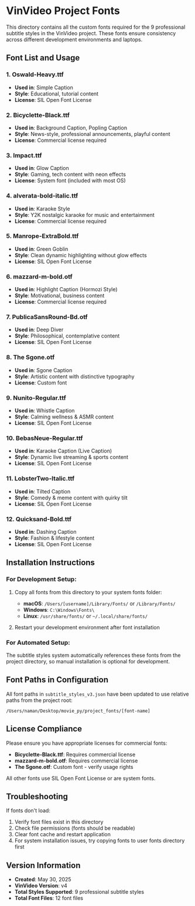 # VinVideo Project Fonts

This directory contains all the custom fonts required for the 9 professional subtitle styles in the VinVideo project. These fonts ensure consistency across different development environments and laptops.

## Font List and Usage

### 1. **Oswald-Heavy.ttf**
- **Used in**: Simple Caption
- **Style**: Educational, tutorial content
- **License**: SIL Open Font License

### 2. **Bicyclette-Black.ttf**
- **Used in**: Background Caption, Popling Caption
- **Style**: News-style, professional announcements, playful content
- **License**: Commercial license required

### 3. **Impact.ttf**
- **Used in**: Glow Caption
- **Style**: Gaming, tech content with neon effects
- **License**: System font (included with most OS)

### 4. **alverata-bold-italic.ttf**
- **Used in**: Karaoke Style
- **Style**: Y2K nostalgic karaoke for music and entertainment
- **License**: Commercial license required

### 5. **Manrope-ExtraBold.ttf**
- **Used in**: Green Goblin
- **Style**: Clean dynamic highlighting without glow effects
- **License**: SIL Open Font License

### 6. **mazzard-m-bold.otf**
- **Used in**: Highlight Caption (Hormozi Style)
- **Style**: Motivational, business content
- **License**: Commercial license required

### 7. **PublicaSansRound-Bd.otf**
- **Used in**: Deep Diver
- **Style**: Philosophical, contemplative content
- **License**: SIL Open Font License

### 8. **The Sgone.otf**
- **Used in**: Sgone Caption
- **Style**: Artistic content with distinctive typography
- **License**: Custom font

### 9. **Nunito-Regular.ttf**
- **Used in**: Whistle Caption
- **Style**: Calming wellness & ASMR content
- **License**: SIL Open Font License

### 10. **BebasNeue-Regular.ttf**
- **Used in**: Karaoke Caption (Live Caption)
- **Style**: Dynamic live streaming & sports content
- **License**: SIL Open Font License

### 11. **LobsterTwo-Italic.ttf**
- **Used in**: Tilted Caption
- **Style**: Comedy & meme content with quirky tilt
- **License**: SIL Open Font License

### 12. **Quicksand-Bold.ttf**
- **Used in**: Dashing Caption
- **Style**: Fashion & lifestyle content
- **License**: SIL Open Font License

## Installation Instructions

### For Development Setup:
1. Copy all fonts from this directory to your system fonts folder:
   - **macOS**: `/Users/[username]/Library/Fonts/` or `/Library/Fonts/`
   - **Windows**: `C:\Windows\Fonts\`
   - **Linux**: `/usr/share/fonts/` or `~/.local/share/fonts/`

2. Restart your development environment after font installation

### For Automated Setup:
The subtitle styles system automatically references these fonts from the project directory, so manual installation is optional for development.

## Font Paths in Configuration

All font paths in `subtitle_styles_v3.json` have been updated to use relative paths from the project root:
```
/Users/naman/Desktop/movie_py/project_fonts/[font-name]
```

## License Compliance

Please ensure you have appropriate licenses for commercial fonts:
- **Bicyclette-Black.ttf**: Requires commercial license
- **mazzard-m-bold.otf**: Requires commercial license
- **The Sgone.otf**: Custom font - verify usage rights

All other fonts use SIL Open Font License or are system fonts.

## Troubleshooting

If fonts don't load:
1. Verify font files exist in this directory
2. Check file permissions (fonts should be readable)
3. Clear font cache and restart application
4. For system installation issues, try copying fonts to user fonts directory first

## Version Information

- **Created**: May 30, 2025
- **VinVideo Version**: v4
- **Total Styles Supported**: 9 professional subtitle styles
- **Total Font Files**: 12 font files